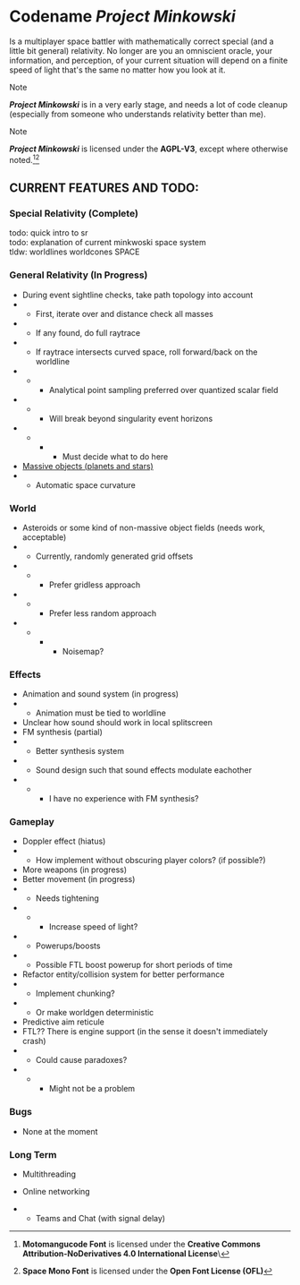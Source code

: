 # Codename *Project Minkowski*
Is a multiplayer space battler with mathematically correct special (and a little bit general) relativity. 
No longer are you an omniscient oracle, your information, and perception, of your current situation will depend on a finite speed of light that's the same no matter how you look at it.

> [!NOTE]
> ***Project Minkowski*** is in a very early stage, and needs a lot of code cleanup (especially from someone who understands relativity better than me).

> [!NOTE]
>***Project Minkowski*** is licensed under the **AGPL-V3**, except where otherwise noted.[^1][^2]

## CURRENT FEATURES AND TODO:
### Special Relativity (Complete)

todo: quick intro to sr\
todo: explanation of current minkwoski space system\
tldw: worldlines worldcones SPACE
### General Relativity (In Progress)

- During event sightline checks, take path topology into account
- - First, iterate over and distance check all masses
- - If any found, do full raytrace
- - If raytrace intersects curved space, roll forward/back on the worldline
- - - Analytical point sampling preferred over quantized scalar field
- - - Will break beyond singularity event horizons
- - - - Must decide what to do here
- [Massive objects (planets and stars)](#world)
- - Automatic space curvature
### World

- Asteroids or some kind of non-massive object fields (needs work, acceptable)
- - Currently, randomly generated grid offsets
- - - Prefer gridless approach
- - - Prefer less random approach
- - - - Noisemap?
### Effects

- Animation and sound system (in progress)
- - Animation must be tied to worldline
- Unclear how sound should work in local splitscreen
- FM synthesis (partial)
- - Better synthesis system
- - Sound design such that sound effects modulate eachother
- - - I have no experience with FM synthesis?
### Gameplay

- Doppler effect (hiatus)
- - How implement without obscuring player colors? (if possible?)
- More weapons (in progress)
- Better movement (in progress)
- - Needs tightening
- - - Increase speed of light?
- - Powerups/boosts
- - Possible FTL boost powerup for short periods of time
- Refactor entity/collision system for better performance
- - Implement chunking?
- - Or make worldgen deterministic
- Predictive aim reticule
- FTL?? There is engine support (in the sense it doesn't immediately crash)
- - Could cause paradoxes?
- - - Might not be a problem
### Bugs

- None at the moment
### Long Term

- Multithreading


- Online networking
- - Teams and Chat (with signal delay)


[^1]: **Motomangucode Font** is licensed under the **Creative Commons Attribution-NoDerivatives 4.0 International License**\
[^2]: **Space Mono Font** is licensed under the **Open Font License (OFL)**